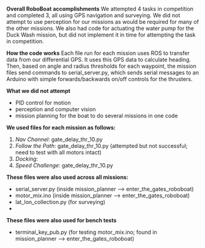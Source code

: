 **Overall RoboBoat accomplishments**
We attempted 4 tasks in competition and completed 3, all using GPS navigation and surveying.
We did not attempt to use perception for our missions as would be required for many of the other missions.
We also had code for actuating the water pump for the Duck Wash mission, but did not implement it in time for attempting the task in competition.

**How the code works**
Each file run for each mission uses ROS to transfer data from our differential GPS. It uses this GPS data to calculate heading.
Then, based on angle and radius thresholds for each waypoint, the mission files send commands to serial_server.py,
which sends serial messages to an Arduino with simple forwards/backwards on/off controls for the thrusters.

**What we did not attempt**
- PID control for motion
- perception and computer vision
- mission planning for the boat to do several missions in one code


**We used files for each mission as follows:**
1. *Nav Channel*: gate_delay_thr_10.py
2. *Follow the Path*: gate_delay_thr_10.py (attempted but not successful; need to test with all motors intact)
3. *Docking*: 
4. *Speed Challenge*: gate_delay_thr_10.py

**These files were also used across all missions:**
- serial_server.py (inside mission_planner --> enter_the_gates_roboboat)
- motor_mix.ino (inside mission_planner --> enter_the_gates_roboboat)
- lat_lon_collection.py (for surveying)
- 

**These files were also used for bench tests**
 - terminal_key_pub.py (for testing motor_mix.ino; found in mission_planner --> enter_the_gates_roboboat)
